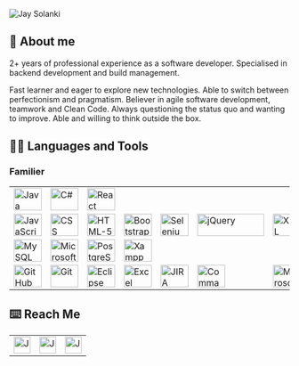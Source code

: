 ![Jay Solanki](https://user-images.githubusercontent.com/25057099/135940921-b3b5aa59-a44a-49e8-b862-2d84d6602b1d.png)

## 📖 About me
2+ years of professional experience as a software developer. Specialised in backend development and build management.

Fast learner and eager to explore new technologies. Able to switch between perfectionism and pragmatism. Believer in agile software development, teamwork and Clean Code. Always questioning the status quo and wanting to improve. Able and willing to think outside the box.

## 👨‍💻 Languages and Tools
   ### Familier 
<table style="border-style:hidden; border: 0;">
    <tbody>
        <tr>
            <td><a href="#"><img alt="Java" title="Java" height="40px" width="50px"
                        src="https://user-images.githubusercontent.com/25057099/135941217-9d9e474c-b523-4f68-b2e0-57678bdae44e.png" />
            </td>
            <td><a href="#"><img alt="C#" title="C#" height="40px" width="50px"
                        src="https://user-images.githubusercontent.com/25057099/117537914-f2f94d80-b057-11eb-88a1-8d176852d612.png" />
              </a>
            </td>
            <td><a href="#"><img alt="React Native" title="React Native" height="40px" width="50px"
                        src="https://user-images.githubusercontent.com/25057099/135941905-782952d1-d4ab-463d-b2fe-68c92dbfc87e.png" />
              </a>
            </td>
      </tr>
      <tr>
           <td><a href="#"><img alt="JavaScript" title="JavaScript" height="40px" width="50px"
                        src="https://user-images.githubusercontent.com/25057099/117538186-1e306c80-b059-11eb-942d-dd149d8ee659.png" />
              </a>
            </td>
            <td><a href="#"><img alt="CSS" title="CSS" height="40px" width="50px"
                        src="https://user-images.githubusercontent.com/25057099/117537940-07d5e100-b058-11eb-8bd0-9be8446f7704.png" />
              </a>
            </td>
            <td><a href="#"><img alt="HTML-5" title="HTML-5" height="40px" width="50px"
                        src="https://user-images.githubusercontent.com/25057099/117538147-f17c5500-b058-11eb-860a-e608a9cf3bac.png" />
              </a>
            </td>
            <td><a href="#"><img alt="Bootstrap" title="Bootstrap" height="40px" width="50px"
                        src="https://user-images.githubusercontent.com/25057099/117537874-bf1e2800-b057-11eb-9e30-7a8cf54bd458.png" />
              </a>
            </td>
          <td><a href="#"><img alt="Selenium Automation" title="Selenium Automation" height="40px" width="50px"
                        src="https://user-images.githubusercontent.com/25057099/117538364-f1c92000-b059-11eb-8602-f6928c2fe0fb.png" />
            </a>
          </td>
          <td><a href="#"><img alt="jQuery" title="jQuery" height="40px" width="120px"
                        src="https://user-images.githubusercontent.com/25057099/117538225-4e780b00-b059-11eb-9afb-674c036841b5.png" />
            </a>
          </td>
          <td><a href="#"><img alt="XML" title="XML" height="40px" width="50px"
                           src="https://user-images.githubusercontent.com/25057099/117539493-0956d780-b05f-11eb-9c3a-9dc0c210ce55.png" />
               </a>
           </td>
        </tr>
      <tr>
        <td><a href="#"><img alt="MySQL" title="mySQL" height="40px" width="50px"
                        src="https://user-images.githubusercontent.com/25057099/117538276-926b1000-b059-11eb-99ea-3ba2f94506c6.png" />
            </a>
        </td>
        <td><a href="#"><img alt="Microsoft SQL Server" title="Microsoft SQL Server" height="40px" width="50px"
                        src="https://user-images.githubusercontent.com/25057099/117570026-a0ce3000-b11c-11eb-98d1-261481407956.png" />
            </a>
        </td>
        <td><a href="#"><img alt="PostgreSQL" title="PostgreSQL" height="40px" width="50px"
                        src="https://user-images.githubusercontent.com/25057099/117538340-d1996100-b059-11eb-9527-3298e1e8ab92.png" />
            </a>
        </td>
        <td><a href="#"><img alt="Xampp" title="Xampp" height="40px" width="50px"
                        src="https://user-images.githubusercontent.com/25057099/117539475-ed533600-b05e-11eb-9b0c-32b6238505c5.png" />
            </a>
        </td>
      </tr>
      <tr>
        <td><a href="#"><img alt="GitHub" title="GitHub" height="40px" width="50px"
                        src="https://user-images.githubusercontent.com/25057099/117538085-9d717080-b058-11eb-9b90-0ec2e4090520.png" />
            </a>
        </td>
        <td><a href="#"><img alt="Git" title="Git" height="40px" width="50px"
                        src="https://user-images.githubusercontent.com/25057099/117538044-6c913b80-b058-11eb-9d3c-3eac97d67afd.png" />
            </a>
        </td>
        <td><a href="#"><img alt="Eclipse" title="Eclipse" height="40px" width="50px"
                        src="https://user-images.githubusercontent.com/25057099/117537991-3e136080-b058-11eb-9c21-2c7c62442790.png" />
          </a>
        </td>
        <td><a href="#"><img alt="Excel" title="Excel" height="40px" width="50px"
                        src="https://user-images.githubusercontent.com/25057099/117538020-508d9a00-b058-11eb-97bf-592dc784ae01.png" />
          </a>
        </td>
        <td><a href="#"><img alt="JIRA" title="JIRA" height="40px" width="50px"
                        src="https://user-images.githubusercontent.com/25057099/117538197-33a59680-b059-11eb-9f54-aca9e5429259.png" />
          </a>
        </td>
        <td><a href="#"><img alt="Command Line" title="Command Line" height="40px" width="50px"
                        src="https://user-images.githubusercontent.com/25057099/117539409-9d746f00-b05e-11eb-88e6-048a9a2c1968.png" />
                </a>
         </td>
         <td><a href="#"><img alt="Microsoft Visual Studio" title="Microsoft Visual Studio" height="40px" width="50px"
                          src="https://user-images.githubusercontent.com/25057099/117539430-b7ae4d00-b05e-11eb-992f-582bb8890d87.png" />
                  </a>
          </td>
         <td><a href="#"><img alt="REST APIs" title="REST APIs" height="40px" width="50px"
                        src="https://user-images.githubusercontent.com/25057099/117539452-d01e6780-b05e-11eb-9b33-1f8cd2ebd21b.png" />
                </a>
         </td>
         <td><a href="#"><img alt="Chart Js" title="Chart Js" height="40px" width="50px"
                        src="https://user-images.githubusercontent.com/25057099/117569480-fb19c180-b119-11eb-8697-89ecf08e2ca9.png" />
                </a>
         </td>
      </tr>
    </tbody>
</table>

<!--    ### Learning 
<table>
    <tbody>
        <tr>
            <td><a href="#"><img alt="Android" title="Android" height="40px" width="50px"
                        src="https://user-images.githubusercontent.com/25057099/117537837-99911e80-b057-11eb-975b-3e50cc2e9510.png" />
                </a>
            </td>
            <td><a href="#"><img alt="Android Studio" title="Android Studio" height="40px" width="50px"
                        src="https://user-images.githubusercontent.com/25057099/117569805-8d6e9500-b11b-11eb-8f30-ce9d82201a20.png"/>
              </a>
            </td>
        </tr>
    </tbody>
</table> -->

<!-- ## 📈 Profile Stats
<img src="https://github-readme-stats.vercel.app/api?username=jaysolanki46&show_icons=true&theme=dark&include_all_commits=true" alt="Jay Solanki :: Profile Stats" /> -->

## ⌨️ Reach Me
<table>
   <tr>
      <td>
         <a href="https://www.linkedin.com/in/jaykumar-solanki/" title="LinkedIn">
             <img src="https://www.vectorlogo.zone/logos/linkedin/linkedin-icon.svg" alt="Jay Solanki's LinkedIn Profile" height="30" width="30">
         </a>
      </td>
      <td>
           <a href="https://stackoverflow.com/users/7372540/jay?tab=profile" title="Stack Overflow">
             <img src="https://www.vectorlogo.zone/logos/stackoverflow/stackoverflow-icon.svg" alt="Jay Solanki's Stack Overflow Profile" height="30" width="30">
         </a>
      </td>
      <td>
         <a href="http://jaysolanki.tech/" title="Portfolio">
          <img src="https://user-images.githubusercontent.com/25057099/135941639-d9a83cf4-0786-4655-9eba-381a5c47bbc0.png" alt="Jay Solanki's Portfolio" height="30" width="30">
      </a>  
      </td>
   </tr>
</table>   
<!---
## :bar_chart: Visitor's Count
<img src="https://profile-counter.glitch.me/{jaysolanki46}/count.svg" alt="Jay SOlanki :: Visitor's Count" />
jaysolanki46/jaysolanki46 is a ✨ special ✨ repository because its `README.md` (this file) appears on your GitHub profile.
You can click the Preview link to take a look at your changes.
--->

